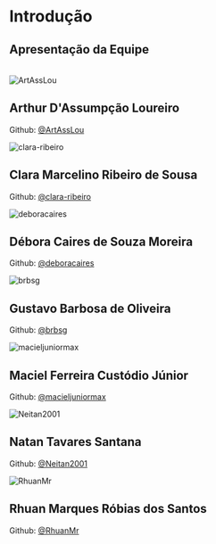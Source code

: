# Introdução

## Apresentação da Equipe
</br>
<html>
    <head>
        <link rel="stylesheet" type="text/css" href="./custom.css">
    </head>
    <body>
        <div class="card">
            <img src="https://github.com/ArtAssLou.png" alt="ArtAssLou">
            <div class="info">
                <h2>Arthur D'Assumpção Loureiro </h2>
                <p>Github: <a href="https://github.com/ArtAssLou">@ArtAssLou</a></p>
            </div>
        </div>
        <div class="card">
            <img src="https://github.com/clara-ribeiro.png" alt="clara-ribeiro">
            <div class="info">
                <h2>Clara Marcelino Ribeiro de Sousa</h2>
                <p>Github: <a href="https://github.com/clara-ribeiro">@clara-ribeiro</a></p>
            </div>
        </div>
        <div class="card">
            <img src="https://github.com/deboracaires.png" alt="deboracaires">
            <div class="info">
                <h2>Débora Caires de Souza Moreira</h2>
                <p>Github: <a href="https://github.com/deboracaires">@deboracaires</a></p>
            </div>
        </div>
        <div class="card">
            <img src="https://github.com/brbsg.png" alt="brbsg">
            <div class="info">
                <h2>Gustavo Barbosa de Oliveira</h2>
                <p>Github: <a href="https://github.com/brbsg">@brbsg</a></p>
            </div>
        </div>
        <div class="card">
            <img src="https://github.com/macieljuniormax.png" alt="macieljuniormax">
            <div class="info">
                <h2>Maciel Ferreira Custódio Júnior</h2>
                <p>Github: <a href="https://github.com/macieljuniormax">@macieljuniormax</a></p>
            </div>
        </div>
        <div class="card">
            <img src="https://github.com/Neitan2001.png" alt="Neitan2001">
            <div class="info">
                <h2>Natan Tavares Santana</h2>
                <p>Github: <a href="https://github.com/Neitan2001">@Neitan2001</a></p>
            </div>
        </div>
        <div class="card">
            <img src="https://github.com/RhuanMr.png" alt="RhuanMr">
            <div class="info">
                <h2>Rhuan Marques Róbias dos Santos</h2>
                <p>Github: <a href="https://github.com/RhuanMr">@RhuanMr</a></p>
            </div>
        </div>
    </body>
</html>
